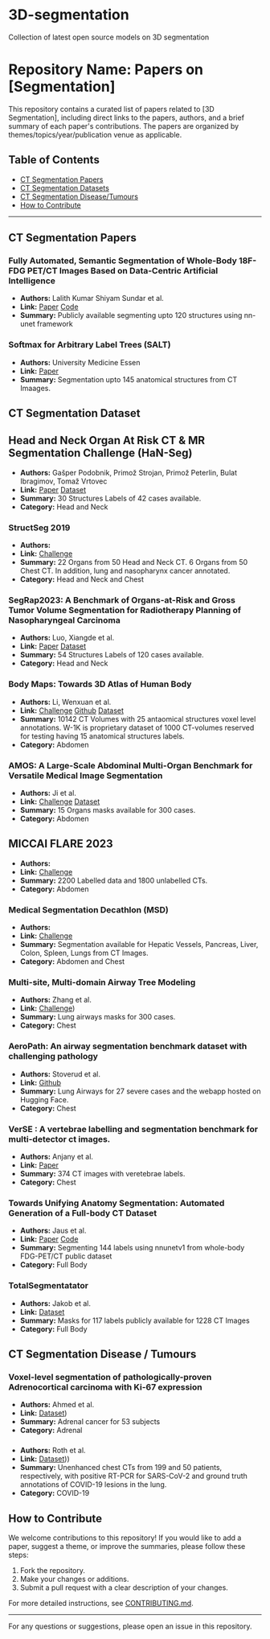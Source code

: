 # 3D-segmentation
Collection of latest open source models on 3D segmentation

# Repository Name: Papers on [Segmentation]

This repository contains a curated list of papers related to [3D Segmentation], including direct links to the papers, authors, and a brief summary of each paper's contributions. The papers are organized by themes/topics/year/publication venue as applicable.

## Table of Contents
- [CT Segmentation Papers](#theme1)
- [CT Segmentation Datasets](#theme2)
- [CT Segmentation Disease/Tumours](#theme3)
- [How to Contribute](#how-to-contribute)

---

## <a name="theme1"></a>CT Segmentation Papers

### Fully Automated, Semantic Segmentation of Whole-Body 18F-FDG PET/CT Images Based on Data-Centric Artificial Intelligence
- **Authors:** Lalith Kumar Shiyam Sundar et al.
- **Link:** [Paper](https://jnm.snmjournals.org/content/63/12/1941) [Code](https://github.com/ENHANCE-PET/MOOSE)
- **Summary:** Publicly available segmenting upto 120 structures using nn-unet framework

### Softmax for Arbitrary Label Trees (SALT)
- **Authors:** University Medicine Essen
- **Link:** [Paper](https://github.com/UMEssen/SALT)
- **Summary:** Segmentation upto 145 anatomical structures from CT Imaages. 

## <a name="theme2"></a>CT Segmentation Dataset

## Head and Neck Organ At Risk CT & MR Segmentation Challenge (HaN-Seg)
- **Authors:** Gašper Podobnik, Primož Strojan, Primož Peterlin, Bulat Ibragimov, Tomaž Vrtovec
- **Link:** [Paper](https://aapm.onlinelibrary.wiley.com/doi/full/10.1002/mp.16197) [Dataset](https://han-seg2023.grand-challenge.org/)
- **Summary:** 30 Structures Labels of 42 cases available.
- **Category:** Head and Neck

### StructSeg 2019 
- **Authors:** 
- **Link:** [Challenge](https://structseg2019.grand-challenge.org/)
- **Summary:** 22 Organs from 50 Head and Neck CT. 6 Organs from 50 Chest CT. In addition, lung and nasopharynx cancer annotated.
- **Category:** Head and Neck and Chest

### SegRap2023: A Benchmark of Organs-at-Risk and Gross Tumor Volume Segmentation for Radiotherapy Planning of Nasopharyngeal Carcinoma
- **Authors:** Luo, Xiangde et al. 
- **Link:** [Paper](https://arxiv.org/abs/2312.09576) [Dataset](https://segrap2023.grand-challenge.org/dataset/)
- **Summary:** 54 Structures Labels of 120 cases available.
- **Category:** Head and Neck

### Body Maps: Towards 3D Atlas of Human Body
- **Authors:** Li, Wenxuan et al.
- **Link:** [Challenge](https://codalab.lisn.upsaclay.fr/competitions/16919) [Github](https://github.com/johnson111788/BodyMaps) [Dataset](https://zenodo.org/records/10687640)
- **Summary:** 10142 CT Volumes with 25 antaomical structures voxel level annotations. W-1K is proprietary dataset of 1000 CT-volumes reserved for testing having 15 anatomical structures labels. 
- **Category:** Abdomen

### AMOS: A Large-Scale Abdominal Multi-Organ Benchmark for Versatile Medical Image Segmentation
- **Authors:** Ji et al. 
- **Link:** [Challenge](https://amos22.grand-challenge.org/) [Dataset](https://zenodo.org/records/7155725#.Y0OOCOxBztM)
- **Summary:** 15 Organs masks available for 300 cases.
- **Category:** Abdomen

## MICCAI FLARE 2023
- **Authors:** 
- **Link:** [Challenge](https://codalab.lisn.upsaclay.fr/competitions/12239)
- **Summary:** 2200 Labelled data and 1800 unlabelled CTs. 
- **Category:** Abdomen
  
### Medical Segmentation Decathlon (MSD)
- **Authors:** 
- **Link:** [Challenge](https://decathlon-10.grand-challenge.org/)
- **Summary:** Segmentation available for Hepatic Vessels, Pancreas, Liver, Colon, Spleen, Lungs from CT Images.
- **Category:** Abdomen and Chest

### Multi-site, Multi-domain Airway Tree Modeling
- **Authors:** Zhang et al.
- **Link:** [Challenge](https://atm22.grand-challenge.org/dataset/))
- **Summary:** Lung airways masks for 300 cases.
- **Category:** Chest

### AeroPath: An airway segmentation benchmark dataset with challenging pathology
- **Authors:** Stoverud et al.
- **Link:** [Github](https://github.com/raidionics/AeroPath)
- **Summary:** Lung Airways for 27 severe cases and the webapp hosted on Hugging Face.
- **Category:** Chest

### VerSE : A vertebrae labelling and segmentation benchmark for multi-detector ct images.
- **Authors:** Anjany et al. 
- **Link:** [Paper](https://www.sciencedirect.com/science/article/pii/S1361841521002127)
- **Summary:**  374 CT images with veretebrae labels. 
- **Category:** Chest

### Towards Unifying Anatomy Segmentation: Automated Generation of a Full-body CT Dataset
- **Authors:** Jaus et al. 
- **Link:** [Paper](https://arxiv.org/abs/2307.13375) [Code](https://github.com/alexanderjaus/AtlasDataset.git)
- **Summary:** Segmenting 144 labels using nnunetv1 from whole-body FDG-PET/CT public dataset
- **Category:** Full Body

### TotalSegmentatator
- **Authors:** Jakob et al. 
- **Link:** [Dataset](https://zenodo.org/records/10047292)
- **Summary:** Masks for 117 labels publicly available for 1228 CT Images
- **Category:** Full Body
## <a name="theme2"></a>CT Segmentation Disease / Tumours 

### Voxel-level segmentation of pathologically-proven Adrenocortical carcinoma with Ki-67 expression
- **Authors:** Ahmed et al. 
- **Link:** [Dataset](https://www.cancerimagingarchive.net/collection/adrenal-acc-ki67-seg/))
- **Summary:** Adrenal cancer for 53 subjects 
- **Category:** Adrenal

### 
- **Authors:** Roth et al. 
- **Link:** [Dataset](https://covid-segmentation.grand-challenge.org/)))
- **Summary:** Unenhanced chest CTs from 199 and 50 patients, respectively, with positive RT-PCR for SARS-CoV-2 and ground truth annotations of COVID-19 lesions in the lung.
- **Category:** COVID-19
  

## <a name="how-to-contribute"></a>How to Contribute

We welcome contributions to this repository! If you would like to add a paper, suggest a theme, or improve the summaries, please follow these steps:

1. Fork the repository.
2. Make your changes or additions.
3. Submit a pull request with a clear description of your changes.

For more detailed instructions, see [CONTRIBUTING.md](LINK_TO_YOUR_CONTRIBUTING_GUIDELINES).

---

For any questions or suggestions, please open an issue in this repository.
